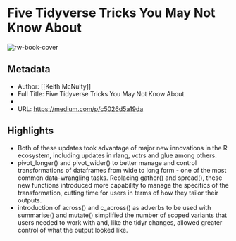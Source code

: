 # Five Tidyverse Tricks You May Not Know About

![rw-book-cover](https://readwise-assets.s3.amazonaws.com/static/images/article4.6bc1851654a0.png)

## Metadata
- Author: [[Keith McNulty]]
- Full Title: Five Tidyverse Tricks You May Not Know About
- 
- URL: https://medium.com/p/c5026d5a19da

## Highlights
- Both of these updates took advantage of major new innovations in the R ecosystem, including updates in rlang, vctrs and glue among others.
- pivot_longer() and pivot_wider() to better manage and control transformations of dataframes from wide to long form - one of the most common data-wrangling tasks. Replacing gather() and spread(), these new functions introduced more capability to manage the specifics of the transformation, cutting time for users in terms of how they tailor their outputs.
- introduction of across() and c_across() as adverbs to be used with summarise() and mutate() simplified the number of scoped variants that users needed to work with and, like the tidyr changes, allowed greater control of what the output looked like.
